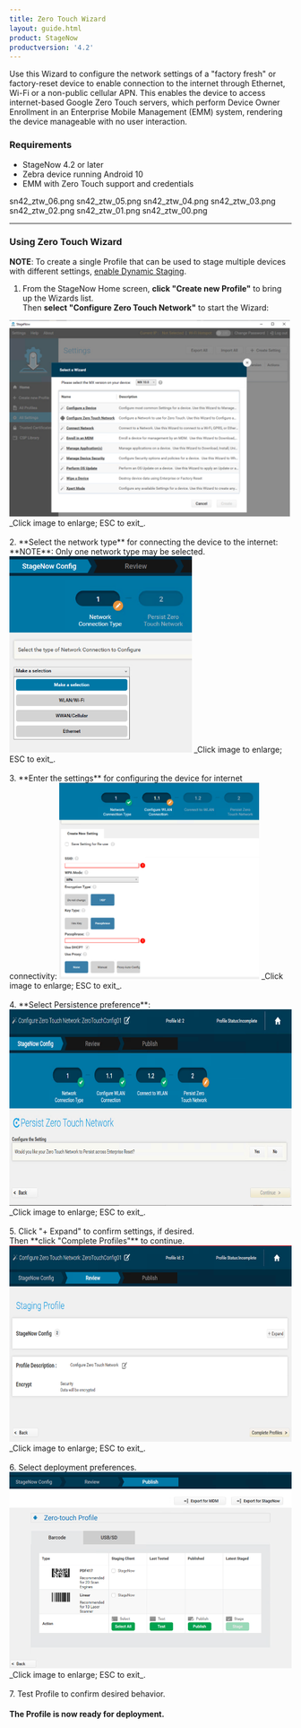 ```yaml
---
title: Zero Touch Wizard
layout: guide.html
product: StageNow
productversion: '4.2'
---
```

Use this Wizard to configure the network settings of a "factory fresh" or factory-reset device to enable connection to the internet through Ethernet, Wi-Fi or a non-public cellular APN. This enables the device to access internet-based Google Zero Touch servers, which perform Device Owner Enrollment in an Enterprise Mobile Management (EMM) system, rendering the device manageable with no user interaction.

### Requirements

* StageNow 4.2 or later
* Zebra device running Android 10
* EMM with Zero Touch support and credentials

sn42_ztw_06.png
sn42_ztw_05.png
sn42_ztw_04.png
sn42_ztw_03.png
sn42_ztw_02.png
sn42_ztw_01.png
sn42_ztw_00.png

-----

### Using Zero Touch Wizard

**NOTE**: To create a single Profile that can be used to stage multiple devices with different settings, [enable Dynamic Staging](../../dynamicstaging/#usingdynamicstaging).  

1. From the StageNow Home screen, **click "Create new Profile"** to bring up the Wizards list.<br> 
 Then **select "Configure Zero Touch Network"** to start the Wizard:
 <img alt="image" style="height:350px" src="sn42_ztw_00.png"/>
 _Click image to enlarge; ESC to exit_.<br>
<br>
2. **Select the network type** for connecting the device to the internet:<br>
 **NOTE**: Only one network type may be selected.  
 <img alt="image" style="height:350px" src="sn42_ztw_02.png"/>
 _Click image to enlarge; ESC to exit_.<br>
<br>
3. **Enter the settings** for configuring the device for internet connectivity:  
 <img alt="image" style="height:350px" src="sn42_ztw_03.png"/>
 _Click image to enlarge; ESC to exit_.<br>
<br>
4. **Select Persistence preference**:  
 <img alt="image" style="height:350px" src="sn42_ztw_04.png"/>
 _Click image to enlarge; ESC to exit_.<br>
<br>
5. Click "+ Expand" to confirm settings, if desired.<br>
 Then **click "Complete Profiles"** to continue. 
 <img alt="image" style="height:350px" src="sn42_ztw_05.png"/>
 _Click image to enlarge; ESC to exit_.<br>
<br>
6. Select deployment preferences. 
 <img alt="image" style="height:350px" src="sn42_ztw_06.png"/>
 _Click image to enlarge; ESC to exit_.<br>
<br>
7. Test Profile to confirm desired behavior. 

#### The Profile is now ready for deployment. 
